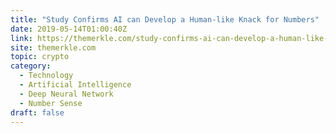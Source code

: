 ```yaml
---
title: "Study Confirms AI can Develop a Human-like Knack for Numbers"
date: 2019-05-14T01:00:40Z
link: https://themerkle.com/study-confirms-ai-can-develop-a-human-like-knack-for-numbers/?utm_medium=RSS&utm_source=hune
site: themerkle.com
topic: crypto
category:
  - Technology
  - Artificial Intelligence
  - Deep Neural Network
  - Number Sense
draft: false
---
```

